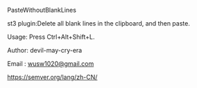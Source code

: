 PasteWithoutBlankLines

st3 plugin:Delete all blank lines in the clipboard, and then paste.

Usage:  Press Ctrl+Alt+Shift+L.

Author: devil-may-cry-era

Email : wusw1020@gmail.com

https://semver.org/lang/zh-CN/
